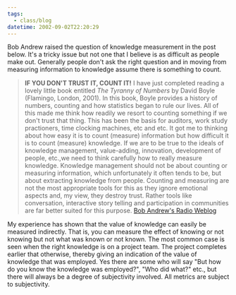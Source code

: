 ```yaml
---
tags:
  - class/blog
datetime: 2002-09-02T22:20:29
---
```

Bob Andrew raised the question of knowledge measurement in the post below. It's a tricky issue but not one that I believe is as difficult as people make out. Generally people don't ask the right question and in moving from measuring information to knowledge assume there is something to count.

> **IF YOU DON'T TRUST IT, COUNT IT!**
> I have just completed reading a lovely little book entitled *The Tyranny of Numbers* by David Boyle (Flamingo, London, 2001). In this book, Boyle provides a history of numbers, counting and how statistics began to rule our lives. All of this made me think how readily we resort to counting something if we don't trust that thing. This has been the basis for auditors, work study practioners, time clocking machines, etc and etc. It got me to thinking about how easy it is to count (measure) information but how difficult it is to count (measure) knowledge. If we are to be true to the ideals of knowledge management, value-adding, innovation, development of people, etc.,we need to think carefully how to really measure knowledge. Knowledge management should not be about counting or measuring information, which unfortunately it often tends to be, but about extracting knowledge from people. Counting and measuring are not the most appropriate tools for this as they ignore emotional aspects and, my view, they destroy trust. Rather tools like conversation, interactive story telling and participation in communities are far better suited for this purpose.
> [Bob Andrew's Radio Weblog](http://radio.weblogs.com/0110250/2002/08/04.html)

My experience has shown that the value of knowledge can easily be measured indirectly. That is, you can measure the effect of knowing or not knowing but not what was known or not known. The most common case is seen when the right knowledge is on a project team. The project completes earlier that otherwise, thereby giving an indication of the value of knowledge that was employed. Yes there are some who will say "But how do you know the knowledge was employed?", "Who did what?" etc., but there will always be a degree of subjectivity involved. All metrics are subject to subjectivity.